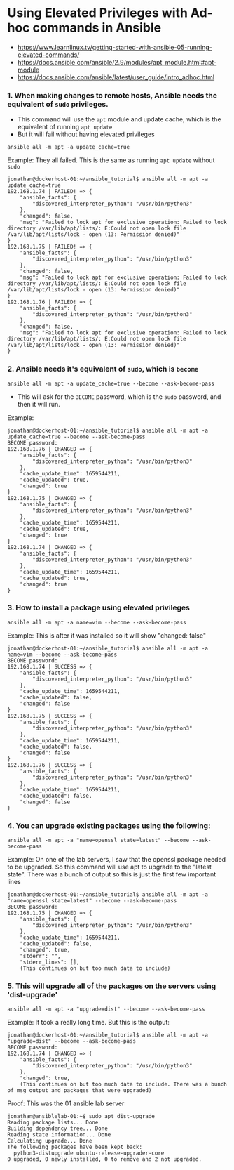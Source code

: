# Using Elevated Privileges with Ad-hoc commands in Ansible

- https://www.learnlinux.tv/getting-started-with-ansible-05-running-elevated-commands/
- https://docs.ansible.com/ansible/2.9/modules/apt_module.html#apt-module
- https://docs.ansible.com/ansible/latest/user_guide/intro_adhoc.html

### 1. When making changes to remote hosts, Ansible needs the equivalent of `sudo` privileges. 

- This command will use the `apt` module and update cache, which is the equivalent of running `apt update` 
- But it will fail without having elevated privileges

```
ansible all -m apt -a update_cache=true
```

Example: They all failed. This is the same as running `apt update` without `sudo`

```
jonathan@dockerhost-01:~/ansible_tutorial$ ansible all -m apt -a update_cache=true
192.168.1.74 | FAILED! => {
    "ansible_facts": {
        "discovered_interpreter_python": "/usr/bin/python3"
    },
    "changed": false,
    "msg": "Failed to lock apt for exclusive operation: Failed to lock directory /var/lib/apt/lists/: E:Could not open lock file /var/lib/apt/lists/lock - open (13: Permission denied)"
}
192.168.1.75 | FAILED! => {
    "ansible_facts": {
        "discovered_interpreter_python": "/usr/bin/python3"
    },
    "changed": false,
    "msg": "Failed to lock apt for exclusive operation: Failed to lock directory /var/lib/apt/lists/: E:Could not open lock file /var/lib/apt/lists/lock - open (13: Permission denied)"
}
192.168.1.76 | FAILED! => {
    "ansible_facts": {
        "discovered_interpreter_python": "/usr/bin/python3"
    },
    "changed": false,
    "msg": "Failed to lock apt for exclusive operation: Failed to lock directory /var/lib/apt/lists/: E:Could not open lock file /var/lib/apt/lists/lock - open (13: Permission denied)"
}
```

### 2. Ansible needs it's equivalent of `sudo`, which is `become`

```
ansible all -m apt -a update_cache=true --become --ask-become-pass
```

- This will ask for the `BECOME` password, which is the `sudo` password, and then it will run.

Example:

```
jonathan@dockerhost-01:~/ansible_tutorial$ ansible all -m apt -a update_cache=true --become --ask-become-pass
BECOME password:
192.168.1.76 | CHANGED => {
    "ansible_facts": {
        "discovered_interpreter_python": "/usr/bin/python3"
    },
    "cache_update_time": 1659544211,
    "cache_updated": true,
    "changed": true
}
192.168.1.75 | CHANGED => {
    "ansible_facts": {
        "discovered_interpreter_python": "/usr/bin/python3"
    },
    "cache_update_time": 1659544211,
    "cache_updated": true,
    "changed": true
}
192.168.1.74 | CHANGED => {
    "ansible_facts": {
        "discovered_interpreter_python": "/usr/bin/python3"
    },
    "cache_update_time": 1659544211,
    "cache_updated": true,
    "changed": true
}
```

### 3. How to install a package using elevated privileges

```
ansible all -m apt -a name=vim --become --ask-become-pass
```

Example: This is after it was installed so it will show "changed: false"

```
jonathan@dockerhost-01:~/ansible_tutorial$ ansible all -m apt -a name=vim --become --ask-become-pass
BECOME password:
192.168.1.74 | SUCCESS => {
    "ansible_facts": {
        "discovered_interpreter_python": "/usr/bin/python3"
    },
    "cache_update_time": 1659544211,
    "cache_updated": false,
    "changed": false
}
192.168.1.75 | SUCCESS => {
    "ansible_facts": {
        "discovered_interpreter_python": "/usr/bin/python3"
    },
    "cache_update_time": 1659544211,
    "cache_updated": false,
    "changed": false
}
192.168.1.76 | SUCCESS => {
    "ansible_facts": {
        "discovered_interpreter_python": "/usr/bin/python3"
    },
    "cache_update_time": 1659544211,
    "cache_updated": false,
    "changed": false
}
```


### 4. You can upgrade existing packages using the following:

```
ansible all -m apt -a "name=openssl state=latest" --become --ask-become-pass
```

Example: On one of the lab servers, I saw that the openssl package needed to be upgraded. So this command will use apt to upgrade to the "latest state". There was a bunch of output so this is just the first few important lines

```
jonathan@dockerhost-01:~/ansible_tutorial$ ansible all -m apt -a "name=openssl state=latest" --become --ask-become-pass
BECOME password:
192.168.1.75 | CHANGED => {
    "ansible_facts": {
        "discovered_interpreter_python": "/usr/bin/python3"
    },
    "cache_update_time": 1659544211,
    "cache_updated": false,
    "changed": true,
    "stderr": "",
    "stderr_lines": [],
	(This continues on but too much data to include)
```


### 5. This will upgrade all of the packages on the servers using 'dist-upgrade'

```
ansible all -m apt -a "upgrade=dist" --become --ask-become-pass
```

Example: It took a really long time. But this is the output: 

```
jonathan@dockerhost-01:~/ansible_tutorial$ ansible all -m apt -a "upgrade=dist" --become --ask-become-pass
BECOME password:
192.168.1.74 | CHANGED => {
    "ansible_facts": {
        "discovered_interpreter_python": "/usr/bin/python3"
    },
    "changed": true,
	(This continues on but too much data to include. There was a bunch of msg output and packages that were upgraded)
```

Proof: This was the 01 ansible lab server

```
jonathan@ansiblelab-01:~$ sudo apt dist-upgrade
Reading package lists... Done
Building dependency tree... Done
Reading state information... Done
Calculating upgrade... Done
The following packages have been kept back:
  python3-distupgrade ubuntu-release-upgrader-core
0 upgraded, 0 newly installed, 0 to remove and 2 not upgraded.
```
